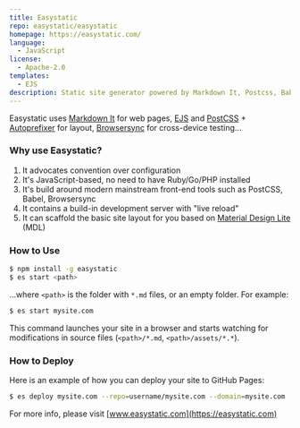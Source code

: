```yaml
---
title: Easystatic
repo: easystatic/easystatic
homepage: https://easystatic.com/
language:
  - JavaScript
license:
  - Apache-2.0
templates:
  - EJS
description: Static site generator powered by Markdown It, Postcss, Babel, Browsersync
---
```


Easystatic uses [Markdown It](https://markdown-it.github.io/) for web pages,
[EJS](http://ejs.co/) and [PostCSS](http://postcss.org/) +
[Autoprefixer](https://github.com/postcss/autoprefixer) for layout,
[Browsersync](https://browsersync.io/) for cross-device testing...

### Why use Easystatic?

1. It advocates convention over configuration
2. It's JavaScript-based, no need to have Ruby/Go/PHP installed
3. It's build around modern mainstream front-end tools such as PostCSS, Babel, Browsersync
4. It contains a build-in development server with "live reload"
5. It can scaffold the basic site layout for you based on [Material Design Lite](http://getmdl.io/) (MDL)

### How to Use

```sh
$ npm install -g easystatic
$ es start <path>
```

...where `<path>` is the folder with `*.md` files, or an empty folder. For example:

```sh
$ es start mysite.com
```

This command launches your site in a browser and starts watching for modifications in source files
(`<path>/*.md`, `<path>/assets/*.*`).

### How to Deploy

Here is an example of how you can deploy your site to GitHub Pages:

```sh
$ es deploy mysite.com --repo=username/mysite.com --domain=mysite.com
```

For more info, please visit [www.easystatic.com](https://easystatic.com)
